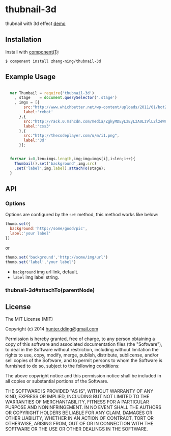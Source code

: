 
# thubnail-3d

  thubnail with 3d effect
  [demo](http://besideriver.com/thubnail-3d/)

## Installation

  Install with [component(1)](http://component.io):

    $ component install zhang-ning/thubnail-3d

## Example Usage

``` js

  var Thumbail = require('thubnail-3d')
    , stage    = document.querySelector('.stage')
    , imgs = [{
        src:"http://www.whichbetter.net/wp-content/uploads/2011/01/bot2-229x300.jpg?fc2c5a",
        label:'rebot'
      },{
        src:"http://rack.0.mshcdn.com/media/ZgkyMDEyLzEyLzA0LzVlL2lzeW91cmJyb3dzLmR3Zy5qcGcKcAl0aHVtYgk5NTB4NTM0IwplCWpwZw/b0b46aaf/c28/is-your-browser-html5-and-css3-ready-infographic--3fbbb951a2.jpg",
        label:'css3'
      },{
        src:"http://thecodeplayer.com/u/m/i1.png",
        label:'3d'
      }];


  for(var i=0,len=imgs.length,img;img=imgs[i],i<len;i++){
    Thumbail().set('background',img.src)
    .set('label',img.label).attachTo(stage);
  }

```

## API

### Options

Options are configured by the `set` method, this method works like below:

``` js
thumb.set({
  background:'http://some/good/pic',
  label:'your label'
})
```

or 

``` js
thumb.set('background','http://some/img/url')
thumb.set('label','your label')
```

* `background` img url link, default.
* `label` img label string.

### thubnail-3d#attachTo(parentNode)


## License

  The MIT License (MIT)

  Copyright (c) 2014 <hunter.dding@gmail.com>

  Permission is hereby granted, free of charge, to any person obtaining a copy
  of this software and associated documentation files (the "Software"), to deal
  in the Software without restriction, including without limitation the rights
  to use, copy, modify, merge, publish, distribute, sublicense, and/or sell
  copies of the Software, and to permit persons to whom the Software is
  furnished to do so, subject to the following conditions:

  The above copyright notice and this permission notice shall be included in
  all copies or substantial portions of the Software.

  THE SOFTWARE IS PROVIDED "AS IS", WITHOUT WARRANTY OF ANY KIND, EXPRESS OR
  IMPLIED, INCLUDING BUT NOT LIMITED TO THE WARRANTIES OF MERCHANTABILITY,
  FITNESS FOR A PARTICULAR PURPOSE AND NONINFRINGEMENT. IN NO EVENT SHALL THE
  AUTHORS OR COPYRIGHT HOLDERS BE LIABLE FOR ANY CLAIM, DAMAGES OR OTHER
  LIABILITY, WHETHER IN AN ACTION OF CONTRACT, TORT OR OTHERWISE, ARISING FROM,
  OUT OF OR IN CONNECTION WITH THE SOFTWARE OR THE USE OR OTHER DEALINGS IN
  THE SOFTWARE.

